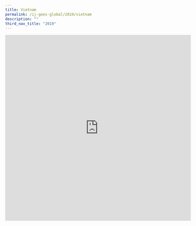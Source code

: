 ```yaml
---
title: Vietnam
permalink: /ij-goes-global/2019/vietnam
description: ""
third_nav_title: "2019"
---
```

<iframe allowfullscreen="true" height="600" width="600" frameborder="0" src="https://docs.google.com/presentation/d/e/2PACX-1vTkiewzrvQqYa04i0RpLaPhslVF6Pn9ZedIN5Cp8tR93ltF7RMJka_6Tet_ALc1V4svhIg6QxdIjHGW/embed?start=true&amp;loop=true&amp;delayms=5000"></iframe>